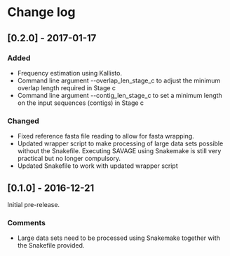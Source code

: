 # Change log

## [0.2.0] - 2017-01-17
### Added
- Frequency estimation using Kallisto.
- Command line argument --overlap_len_stage_c to adjust the minimum overlap length required in Stage c
- Command line argument --contig_len_stage_c to set a minimum length on the input sequences (contigs) in Stage c

### Changed
- Fixed reference fasta file reading to allow for fasta wrapping.
- Updated wrapper script to make processing of large data sets possible without the Snakefile. Executing SAVAGE using Snakemake is still very practical but no longer compulsory.
- Updated Snakefile to work with updated wrapper script

## [0.1.0] - 2016-12-21
Initial pre-release.
### Comments
- Large data sets need to be processed using Snakemake together with the Snakefile provided.
